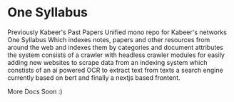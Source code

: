 # One Syllabus
Previously Kabeer's Past Papers
Unified mono repo for Kabeer's networks One Syllabus 
Which indexes notes, papers and other resources from around the web and indexes them
by categories and document attributes
the system consists of a crawler with headless crawler modules for easily adding new websites to scrape data from
an indexing system which constists of an ai powered OCR to extract text from texts a search engine currently based on bert
and finally a nextjs based frontent. 

More Docs Soon :)